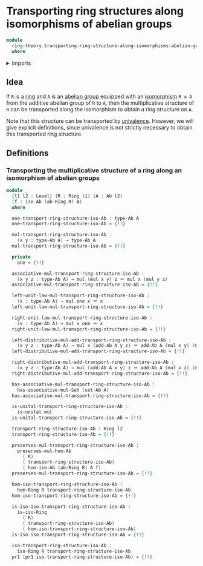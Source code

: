 # Transporting ring structures along isomorphisms of abelian groups

```agda
module
  ring-theory.transporting-ring-structure-along-isomorphisms-abelian-groups
  where
```

<details><summary>Imports</summary>

```agda
open import foundation.action-on-identifications-functions
open import foundation.dependent-pair-types
open import foundation.identity-types
open import foundation.unital-binary-operations
open import foundation.universe-levels

open import group-theory.abelian-groups
open import group-theory.isomorphisms-abelian-groups
open import group-theory.semigroups

open import ring-theory.homomorphisms-rings
open import ring-theory.isomorphisms-rings
open import ring-theory.rings
```

</details>

## Idea

If `R` is a [ring](ring-theory.rings.md) and `A` is an
[abelian group](group-theory.abelian-groups.md) equipped with an
[isomorphism](group-theory.isomorphisms-abelian-groups.md) `R ≅ A` from the
additive abelian group of `R` to `A`, then the multiplicative structure of `R`
can be transported along the isomorphism to obtain a ring structure on `A`.

Note that this structure can be transported by
[univalence](foundation.univalence.md). However, we will give explicit
definitions, since univalence is not strictly necessary to obtain this
transported ring structure.

## Definitions

### Transporting the multiplicative structure of a ring along an isomorphism of abelian groups

```agda
module _
  {l1 l2 : Level} (R : Ring l1) (A : Ab l2)
  (f : iso-Ab (ab-Ring R) A)
  where

  one-transport-ring-structure-iso-Ab : type-Ab A
  one-transport-ring-structure-iso-Ab = {!!}

  mul-transport-ring-structure-iso-Ab :
    (x y : type-Ab A) → type-Ab A
  mul-transport-ring-structure-iso-Ab = {!!}

  private
    one = {!!}

  associative-mul-transport-ring-structure-iso-Ab :
    (x y z : type-Ab A) → mul (mul x y) z ＝ mul x (mul y z)
  associative-mul-transport-ring-structure-iso-Ab = {!!}

  left-unit-law-mul-transport-ring-structure-iso-Ab :
    (x : type-Ab A) → mul one x ＝ x
  left-unit-law-mul-transport-ring-structure-iso-Ab = {!!}

  right-unit-law-mul-transport-ring-structure-iso-Ab :
    (x : type-Ab A) → mul x one ＝ x
  right-unit-law-mul-transport-ring-structure-iso-Ab = {!!}

  left-distributive-mul-add-transport-ring-structure-iso-Ab :
    (x y z : type-Ab A) → mul x (add-Ab A y z) ＝ add-Ab A (mul x y) (mul x z)
  left-distributive-mul-add-transport-ring-structure-iso-Ab = {!!}

  right-distributive-mul-add-transport-ring-structure-iso-Ab :
    (x y z : type-Ab A) → mul (add-Ab A x y) z ＝ add-Ab A (mul x z) (mul y z)
  right-distributive-mul-add-transport-ring-structure-iso-Ab = {!!}

  has-associative-mul-transport-ring-structure-iso-Ab :
    has-associative-mul-Set (set-Ab A)
  has-associative-mul-transport-ring-structure-iso-Ab = {!!}

  is-unital-transport-ring-structure-iso-Ab :
    is-unital mul
  is-unital-transport-ring-structure-iso-Ab = {!!}

  transport-ring-structure-iso-Ab : Ring l2
  transport-ring-structure-iso-Ab = {!!}

  preserves-mul-transport-ring-structure-iso-Ab :
    preserves-mul-hom-Ab
      ( R)
      ( transport-ring-structure-iso-Ab)
      ( hom-iso-Ab (ab-Ring R) A f)
  preserves-mul-transport-ring-structure-iso-Ab = {!!}

  hom-iso-transport-ring-structure-iso-Ab :
    hom-Ring R transport-ring-structure-iso-Ab
  hom-iso-transport-ring-structure-iso-Ab = {!!}

  is-iso-iso-transport-ring-structure-iso-Ab :
    is-iso-Ring
      ( R)
      ( transport-ring-structure-iso-Ab)
      ( hom-iso-transport-ring-structure-iso-Ab)
  is-iso-iso-transport-ring-structure-iso-Ab = {!!}

  iso-transport-ring-structure-iso-Ab :
    iso-Ring R transport-ring-structure-iso-Ab
  pr1 (pr1 iso-transport-ring-structure-iso-Ab) = {!!}
```
